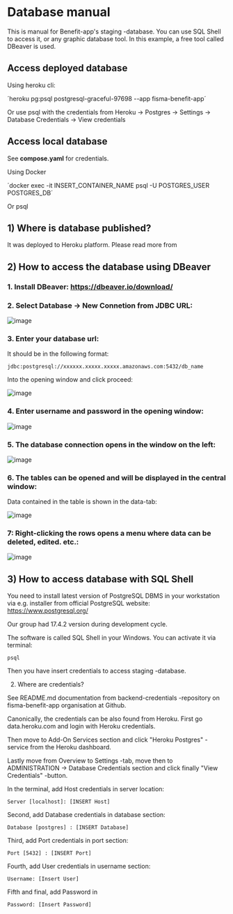 # Database manual

This is manual for Benefit-app's staging -database. You can use SQL Shell to access it, or any graphic database tool. In this example, a free tool called DBeaver is used.

## Access deployed database
Using heroku cli:

´heroku pg:psql postgresql-graceful-97698 --app fisma-benefit-app´

Or use psql with the credentials from Heroku -> Postgres -> Settings -> Database Credentials -> View credentials

## Access local database
See **compose.yaml** for credentials.

Using Docker

´docker exec -it INSERT_CONTAINER_NAME psql -U POSTGRES_USER POSTGRES_DB´

Or psql

## 1) Where is database published?

It was deployed to Heroku platform.
Please read more from

## 2) How to access the database using DBeaver

### 1. Install DBeaver: https://dbeaver.io/download/

### 2. Select Database -> New Connetion from JDBC URL:

![image](https://github.com/user-attachments/assets/e0dd02c0-d326-49b1-9ce5-a2d682b3f1e7)

### 3. Enter your database url:

It should be in the following format:

`jdbc:postgresql://xxxxxx.xxxxx.xxxxx.amazonaws.com:5432/db_name`

Into the opening window and click proceed:

![image](https://github.com/user-attachments/assets/17763f05-add6-471f-af48-35dd94ba5e7c)


### 4. Enter username and password in the opening window:

![image](https://github.com/user-attachments/assets/d9b46aff-09ff-4037-8f77-38ba133d7c7a)

### 5. The database connection opens in the window on the left:

![image](https://github.com/user-attachments/assets/d0f9c018-cec9-47b3-abfb-35c89ea4ed3c)

### 6. The tables can be opened and will be displayed in the central window:

Data contained in the table is shown in the data-tab:

![image](https://github.com/user-attachments/assets/5fc9b1f7-e03e-438b-b8f7-f32a58a8e3e4)

### 7: Right-clicking the rows opens a menu where data can be deleted, edited. etc.:

![image](https://github.com/user-attachments/assets/8c5c2ddb-44a3-4df5-b026-ef9d64f0dbd2)



## 3) How to access database with SQL Shell

You need to install latest version of PostgreSQL DBMS in your workstation via e.g. installer from official PostgreSQL website:
https://www.postgresql.org/

Our group had 17.4.2 version during development cycle.

The software is called SQL Shell in your Windows. You can activate it 
via terminal:

```
psql
```

Then you have insert credentials to access staging -database.

2) Where are credentials?

See README.md documentation from backend-credentials -repository on 
fisma-benefit-app organisation at Github.

Canonically, the credentials can be also found from Heroku.
First go data.heroku.com and login with Heroku credentials.

Then move to Add-On Services section and click "Heroku Postgres" -service from the Heroku dashboard.

Lastly move from Overview to Settings -tab, move then to ADMINISTRATION -> Database Credentials section and click finally "View Credentials" -button. 

In the terminal, add Host credentials in server location:
```
Server [localhost]: [INSERT Host]
```

Second, add Database credentials in database section:
```
Database [postgres] : [INSERT Database]
```

Third, add Port credentials in port section:
```
Port [5432] : [INSERT Port]
```

Fourth, add User credentials in username section:
```
Username: [Insert User]
```

Fifth and final, add Password in 
```
Password: [Insert Password]
```
